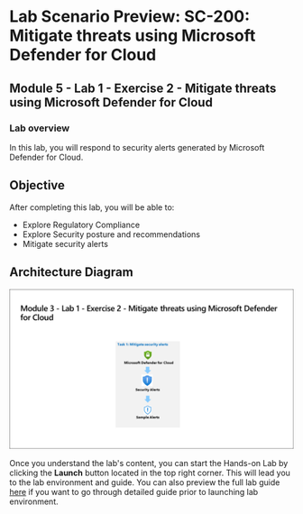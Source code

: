 # Lab Scenario Preview: SC-200: Mitigate threats using Microsoft Defender for Cloud

## Module 5 - Lab 1 - Exercise 2 - Mitigate threats using Microsoft Defender for Cloud

### Lab overview

In this lab, you will respond to security alerts generated by Microsoft Defender for Cloud.

## Objective
  
  After completing this lab, you will be able to:

- Explore Regulatory Compliance
- Explore Security posture and recommendations
- Mitigate security alerts
  
## Architecture Diagram

 ![](media/SC200-Lab_Diagrams_Mod3_L1_Ex2.png)

Once you understand the lab's content, you can start the Hands-on Lab by clicking the **Launch** button located in the top right corner. This will lead you to the lab environment and guide. You can also preview the full lab guide [here](https://experience.cloudlabs.ai/#/labguidepreview/c39b50a1-73da-4127-aac1-e2e7b77d0623) if you want to go through detailed guide prior to launching lab environment.
